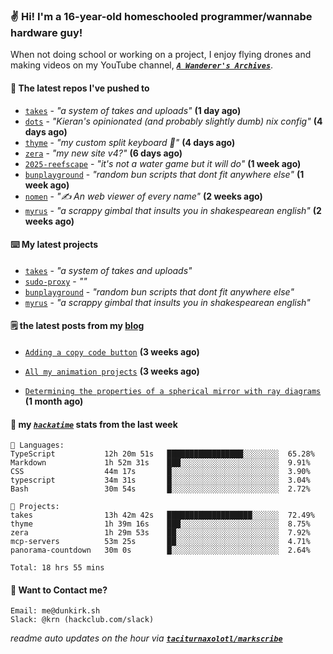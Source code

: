 ### ✌️ Hi! I'm a 16-year-old homeschooled programmer/wannabe hardware guy!

When not doing school or working on a project, I enjoy flying drones and making videos on my YouTube channel, [**_`A Wanderer's Archives`_**](https://youtube.com/@wanderer.archives).

#### 👷 The latest repos I've pushed to

- [`takes`](https://github.com/taciturnaxolotl/takes) - _"a system of takes and uploads"_ **(1 day ago)**
- [`dots`](https://github.com/taciturnaxolotl/dots) - _"Kieran's opinionated (and probably slightly dumb) nix config"_ **(4 days ago)**
- [`thyme`](https://github.com/taciturnaxolotl/thyme) - _"my custom split keyboard 🫶"_ **(4 days ago)**
- [`zera`](https://github.com/taciturnaxolotl/zera) - _"my new site v4?"_ **(6 days ago)**
- [`2025-reefscape`](https://github.com/df1317/2025-reefscape) - _"it's not a water game but it will do"_ **(1 week ago)**
- [`bunplayground`](https://github.com/taciturnaxolotl/bunplayground) - _"random bun scripts that dont fit anywhere else"_ **(1 week ago)**
- [`nomen`](https://github.com/aramshiva/nomen) - _"✍️ An web viewer of every name"_ **(2 weeks ago)**
- [`myrus`](https://github.com/taciturnaxolotl/myrus) - _"a scrappy gimbal that insults you in shakespearean english"_ **(2 weeks ago)**

#### ⌨️ My latest projects

- [`takes`](https://github.com/taciturnaxolotl/takes) - _"a system of takes and uploads"_
- [`sudo-proxy`](https://github.com/taciturnaxolotl/sudo-proxy) - _""_
- [`bunplayground`](https://github.com/taciturnaxolotl/bunplayground) - _"random bun scripts that dont fit anywhere else"_
- [`myrus`](https://github.com/taciturnaxolotl/myrus) - _"a scrappy gimbal that insults you in shakespearean english"_

#### 🗒️ the latest posts from my [blog](https://dunkirk.sh)

- [`Adding a copy code button`](https://dunkirk.sh/blog/adding-a-copy-button/) **(3 weeks ago)**

- [`All my animation projects`](https://dunkirk.sh/blog/my-animations/) **(3 weeks ago)**

- [`Determining the properties of a spherical mirror with ray diagrams`](https://dunkirk.sh/blog/spherical-ray-diagrams/) **(1 month ago)**



#### 📡 my [_`hackatime`_](https://waka.hackclub.com) stats from the last week

```text
💾 Languages:
TypeScript           12h 20m 51s   █████████████████░░░░░░░░  65.28%
Markdown             1h 52m 31s    ███░░░░░░░░░░░░░░░░░░░░░░  9.91%
CSS                  44m 17s       █░░░░░░░░░░░░░░░░░░░░░░░░  3.90%
typescript           34m 31s       █░░░░░░░░░░░░░░░░░░░░░░░░  3.04%
Bash                 30m 54s       █░░░░░░░░░░░░░░░░░░░░░░░░  2.72%

💼 Projects:
takes                13h 42m 42s   ███████████████████░░░░░░  72.49%
thyme                1h 39m 16s    ███░░░░░░░░░░░░░░░░░░░░░░  8.75%
zera                 1h 29m 53s    ██░░░░░░░░░░░░░░░░░░░░░░░  7.92%
mcp-servers          53m 25s       ██░░░░░░░░░░░░░░░░░░░░░░░  4.71%
panorama-countdown   30m 0s        █░░░░░░░░░░░░░░░░░░░░░░░░  2.64%

Total: 18 hrs 55 mins
```

#### 📮 Want to Contact me?

```text
Email: me@dunkirk.sh
Slack: @krn (hackclub.com/slack)
```

_readme auto updates on the hour via [**`taciturnaxolotl/markscribe`**](https://github.com/taciturnaxolotl/markscribe)_
